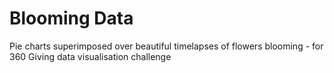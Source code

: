 # Blooming Data
Pie charts superimposed over beautiful timelapses of flowers blooming - for 360 Giving data visualisation challenge
